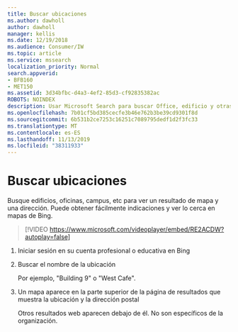 ```yaml
---
title: Buscar ubicaciones
ms.author: dawholl
author: dawholl
manager: kellis
ms.date: 12/19/2018
ms.audience: Consumer/IW
ms.topic: article
ms.service: mssearch
localization_priority: Normal
search.appverid:
- BFB160
- MET150
ms.assetid: 3d34bfbc-d4a3-4ef2-85d3-cf92835382ac
ROBOTS: NOINDEX
description: Usar Microsoft Search para buscar Office, edificio y otras ubicaciones del área de trabajo, obtener instrucciones y mucho más
ms.openlocfilehash: 7b01cf5bd385cecfe3b46e762b3be39cd9301f8d
ms.sourcegitcommit: 6b531b2ce7253c16251c7089795dedf1d2f3fc33
ms.translationtype: MT
ms.contentlocale: es-ES
ms.lasthandoff: 11/13/2019
ms.locfileid: "38311933"
---
```

# <a name="find-locations"></a>Buscar ubicaciones

Busque edificios, oficinas, campus, etc para ver un resultado de mapa y una dirección. Puede obtener fácilmente indicaciones y ver lo cerca en mapas de Bing.

> [!VIDEO https://www.microsoft.com/videoplayer/embed/RE2ACDW?autoplay=false]
  
1. Iniciar sesión en su cuenta profesional o educativa en Bing
    
2. Buscar el nombre de la ubicación
    
    Por ejemplo, "Building 9" o "West Cafe".
    
3. Un mapa aparece en la parte superior de la página de resultados que muestra la ubicación y la dirección postal
    
    Otros resultados web aparecen debajo de él. No son específicos de la organización.

  


